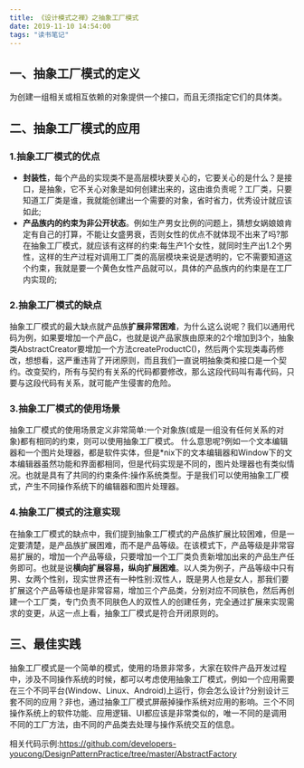 ```yaml
---
title: 《设计模式之禅》之抽象工厂模式
date: 2019-11-10 14:54:00
tags: "读书笔记"
---
```


## 一、抽象工厂模式的定义
为创建一组相关或相互依赖的对象提供一个接口，而且无须指定它们的具体类。
<!--more-->

## 二、抽象工厂模式的应用

### 1.抽象工厂模式的优点
- **封装性**，每个产品的实现类不是高层模块要关心的，它要关心的是什么？是接口，是抽象，它不关心对象是如何创建出来的，这由谁负责呢？工厂类，只要知道工厂类是谁，我就能创建出一个需要的对象，省时省力，优秀设计就应该如此;
- **产品族内的约束为非公开状态**。例如生产男女比例的问题上，猜想女娲娘娘肯定有自己的打算，不能让女盛男衰，否则女性的优点不就体现不出来了吗?那在抽象工厂模式，就应该有这样的约束:每生产1个女性，就同时生产出1.2个男性，这样的生产过程对调用工厂类的高层模块来说是透明的，它不需要知道这个约束，我就是要一个黄色女性产品就可以，具体的产品族内的约束是在工厂内实现的;


### 2.抽象工厂模式的缺点
抽象工厂模式的最大缺点就产品族**扩展非常困难**，为什么这么说呢？我们以通用代码为例，如果要增加一个产品C，也就是说产品家族由原来的2个增加到3个，抽象类AbstractCreator要增加一个方法createProductC()，然后两个实现类毒药修改，想想看，这严重违背了开闭原则，而且我们一直说明抽象类和接口是一个契约。改变契约，所有与契约有关系的代码都要修改，那么这段代码叫有毒代码，只要与这段代码有关系，就可能产生侵害的危险。


### 3.抽象工厂模式的使用场景
抽象工厂模式的使用场景定义非常简单:一个对象族(或是一组没有任何关系的对象)都有相同的约束，则可以使用抽象工厂模式。
什么意思呢?例如一个文本编辑器和一个图片处理器，都是软件实体，但是*nix下的文本编辑器和Window下的文本编辑器虽然功能和界面都相同，但是代码实现是不同的，图片处理器也有类似情况。也就是具有了共同的约束条件:操作系统类型。于是我们可以使用抽象工厂模式，产生不同操作系统下的编辑器和图片处理器。

### 4.抽象工厂模式的注意实现
在抽象工厂模式的缺点中，我们提到抽象工厂模式的产品族扩展比较困难，但是一定要清楚，是产品族扩展困难，而不是产品等级。在该模式下，产品等级是非常容易扩展的，增加一个产品等级，只要增加一个工厂类负责新增加出来的产品生产任务即可。也就是说**横向扩展容易，纵向扩展困难**。以人类为例子，产品等级中只有男、女两个性别，现实世界还有一种性别:双性人，既是男人也是女人，那我们要扩展这个产品等级也是非常容易，增加三个产品类，分别对应不同肤色，然后再创建一个工厂类，专门负责不同肤色人的双性人的创建任务，完全通过扩展来实现需求的变更，从这一点上看，抽象工厂模式是符合开闭原则的。


## 三、最佳实践
抽象工厂模式是一个简单的模式，使用的场景非常多，大家在软件产品开发过程中，涉及不同操作系统的时候，都可以考虑使用抽象工厂模式，例如一个应用需要在三个不同平台(Window、Linux、Android)上运行，你会怎么设计?分别设计三套不同的应用？非也，通过抽象工厂模式屏蔽掉操作系统对应用的影响。三个不同操作系统上的软件功能、应用逻辑、UI都应该是非常类似的，唯一不同的是调用不同的工厂方法，由不同的产品类去处理与操作系统交互的信息。

相关代码示例:https://github.com/developers-youcong/DesignPatternPractice/tree/master/AbstractFactory